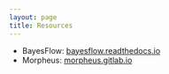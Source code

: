 ```yaml
---
layout: page
title: Resources
---
```


- BayesFlow: [bayesflow.readthedocs.io](https://bayesflow.readthedocs.io)
- Morpheus: [morpheus.gitlab.io](https://morpheus.gitlab.io)
